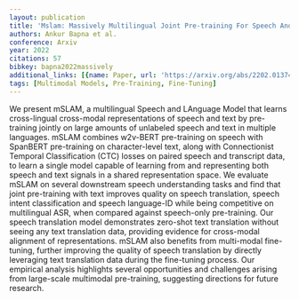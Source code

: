 ```yaml
---
layout: publication
title: 'Mslam: Massively Multilingual Joint Pre-training For Speech And Text'
authors: Ankur Bapna et al.
conference: Arxiv
year: 2022
citations: 57
bibkey: bapna2022massively
additional_links: [{name: Paper, url: 'https://arxiv.org/abs/2202.01374'}]
tags: [Multimodal Models, Pre-Training, Fine-Tuning]
---
```

We present mSLAM, a multilingual Speech and LAnguage Model that learns
cross-lingual cross-modal representations of speech and text by pre-training
jointly on large amounts of unlabeled speech and text in multiple languages.
mSLAM combines w2v-BERT pre-training on speech with SpanBERT pre-training on
character-level text, along with Connectionist Temporal Classification (CTC)
losses on paired speech and transcript data, to learn a single model capable of
learning from and representing both speech and text signals in a shared
representation space. We evaluate mSLAM on several downstream speech
understanding tasks and find that joint pre-training with text improves quality
on speech translation, speech intent classification and speech language-ID
while being competitive on multilingual ASR, when compared against speech-only
pre-training. Our speech translation model demonstrates zero-shot text
translation without seeing any text translation data, providing evidence for
cross-modal alignment of representations. mSLAM also benefits from multi-modal
fine-tuning, further improving the quality of speech translation by directly
leveraging text translation data during the fine-tuning process. Our empirical
analysis highlights several opportunities and challenges arising from
large-scale multimodal pre-training, suggesting directions for future research.